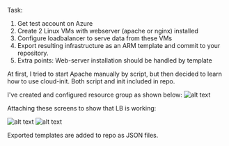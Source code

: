 Task:
1. Get test account on Azure
2. Create 2 Linux VMs with webserver (apache or nginx) installed
3. Configure loadbalancer to serve data from these VMs
4. Export resulting infrastructure as an ARM template and commit to your repository.
5. Extra points: Web-server installation should be handled by template

At first, I tried to start Apache manually by script, but then decided to learn how to use cloud-init. Both script and init included in repo.

I've created and configured resource group as shown below: 
![alt text](https://github.com/imospan/devops_basecamp/blob/main/task2_azure/GL_task_schema.png?raw=true)

Attaching these screens to show that LB is working:

![alt text](https://github.com/imospan/devops_basecamp/blob/main/task2_azure/screen1.png?raw=true)
![alt text](https://github.com/imospan/devops_basecamp/blob/main/task2_azure/screen2.png?raw=true)

Exported templates are added to repo as JSON files.
